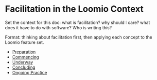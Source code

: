# Facilitation in the Loomio Context

Set the context for this doc: what is facilitation? why should I care? what does it have to do with software? Who is writing this?

Format: thinking about facilitation first, then applying each concept to the Loomio feature set.

* [Preparation](preparation.md)
* [Commencing](commencing.md)
* [Underway](underway.md)
* [Concluding](concluding.md)
* [Ongoing Practice](ongoing_practice.md)




